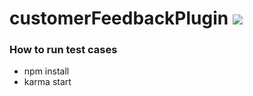 # customerFeedbackPlugin ![](https://api.travis-ci.org/BuildFire/customerFeedbackPlugin.svg)


### How to run test cases
- npm install
- karma start